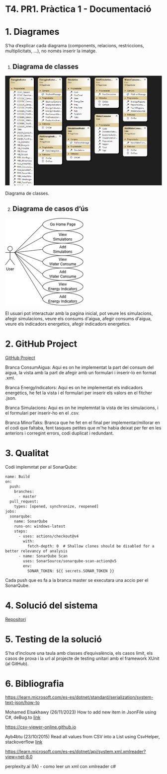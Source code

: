# T4. PR1. Pràctica 1 \- Documentació

# **1. Diagrames**

   S’ha d’explicar cada diagrama (components, relacions, restriccions, multiplicitats, …), no només inserir la imatge.

   1. ## **Diagrama de classes**

   ![Diagrama de classes](wwwroot/images/ClassDiagram.png)

   Diagrama de classes.

   2. ## **Diagrama de casos d’ús**

   ![Diagrama casos d'us](wwwroot/images/DiagramUses.png)

   El usuari pot interactuar amb la pagina inicial, pot veure les simulacions, afegir simulacions, veure els consums d'aigua, afegir consums d'aigua, veure els indicadors energetics, afegir indicadors energetics.

# **2.  GitHub Project**

   [GitHub Project](https://github.com/users/LlucVelazquez/projects/7)

   Branca ConsumAigua: Aqui es on he implementat la part del consum del aigua, la vista amb la part de afegir amb un formulari i inserir-lo en format .xml.

   Branca EnergyIndicators: Aqui es on he implementat els indicadors energètics, he fet la vista i el formulari per inserir els valors en el fitcher .json.

   Branca Simulacions: Aqui es on he implemntat la vista de les simulacions, i el formulari per inserir-ho en el .csv.

   Branca MinorTaks: Branca que he fet en el final per implementar/millorar en el codi que faltaba, fent tasques petites que m'he habia deixat per fer en les anteriors i corregint errors, codi duplicat i redundant.

# **3. Qualitat**

Codi implemntat per al SonarQube: 
```
name: Build
on:
  push:
    branches:
      - master
  pull_request:
    types: [opened, synchronize, reopened]
jobs:
  sonarqube:
    name: SonarQube
    runs-on: windows-latest
    steps:
      - uses: actions/checkout@v4
        with:
          fetch-depth: 0  # Shallow clones should be disabled for a better relevancy of analysis
      - name: SonarQube Scan
        uses: SonarSource/sonarqube-scan-action@v5
        env:
          SONAR_TOKEN: ${{ secrets.SONAR_TOKEN }}
```
Cada push que es fa a la branca master se executara  una accio per el SonarQube.

# **4. Solució del sistema**

   [Repositori](https://github.com/LlucVelazquez/t4-pr1-LlucVelazquez)

# **5. Testing de la solució**

   S’ha d’incloure una taula amb classes d’equivalència, els casos límit, els casos de prova i la url al projecte de testing unitari amb el framework XUnit (al GitHub).

# **6. Bibliografia**

https://learn.microsoft.com/es-es/dotnet/standard/serialization/system-text-json/how-to

Mohamed Elsakhawy (26/11/2023) How to add new item in JsonFile using C#, deBug.to [link](https://debug.to/6459/how-to-add-new-item-in-jsonfile-using-c)

https://csv-viewer-online.github.io

Ayb4btu (23/10/2015) Read all values from CSV into a List using CsvHelper, stackoverflow [link](https://stackoverflow.com/questions/33294738/read-all-values-from-csv-into-a-list-using-csvhelper)

https://learn.microsoft.com/es-es/dotnet/api/system.xml.xmlreader?view=net-8.0

perplexity.ai (IA) - como leer un xml con xmlreader c#